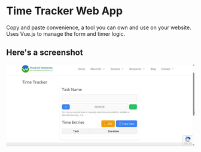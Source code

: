 # Time Tracker Web App
Copy and paste convenience, a tool you can own and use on your website. Uses Vue.js to manage the form and timer logic.

## Here's a screenshot
![screenshot of time tracker tool](/2025-05-08_23_02_08-.jpg) 

